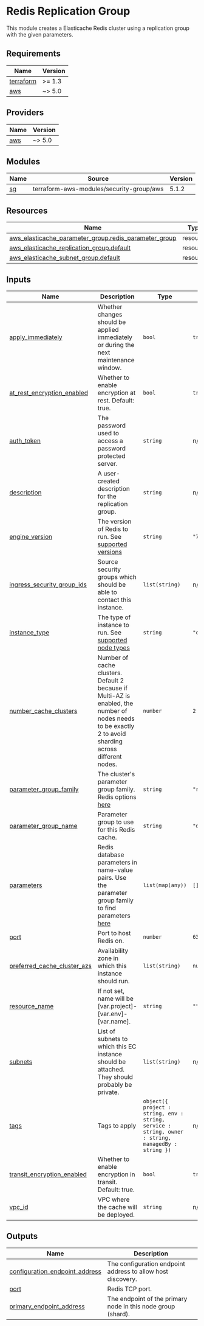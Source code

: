 # Redis Replication Group

This module creates a Elasticache Redis cluster using
a replication group with the given parameters.

<!-- START -->
## Requirements

| Name | Version |
|------|---------|
| <a name="requirement_terraform"></a> [terraform](#requirement\_terraform) | >= 1.3 |
| <a name="requirement_aws"></a> [aws](#requirement\_aws) | ~> 5.0 |

## Providers

| Name | Version |
|------|---------|
| <a name="provider_aws"></a> [aws](#provider\_aws) | ~> 5.0 |

## Modules

| Name | Source | Version |
|------|--------|---------|
| <a name="module_sg"></a> [sg](#module\_sg) | terraform-aws-modules/security-group/aws | 5.1.2 |

## Resources

| Name | Type |
|------|------|
| [aws_elasticache_parameter_group.redis_parameter_group](https://registry.terraform.io/providers/hashicorp/aws/latest/docs/resources/elasticache_parameter_group) | resource |
| [aws_elasticache_replication_group.default](https://registry.terraform.io/providers/hashicorp/aws/latest/docs/resources/elasticache_replication_group) | resource |
| [aws_elasticache_subnet_group.default](https://registry.terraform.io/providers/hashicorp/aws/latest/docs/resources/elasticache_subnet_group) | resource |

## Inputs

| Name | Description | Type | Default | Required |
|------|-------------|------|---------|:--------:|
| <a name="input_apply_immediately"></a> [apply\_immediately](#input\_apply\_immediately) | Whether changes should be applied immediately or during the next maintenance window. | `bool` | `true` | no |
| <a name="input_at_rest_encryption_enabled"></a> [at\_rest\_encryption\_enabled](#input\_at\_rest\_encryption\_enabled) | Whether to enable encryption at rest. Default: true. | `bool` | `true` | no |
| <a name="input_auth_token"></a> [auth\_token](#input\_auth\_token) | The password used to access a password protected server. | `string` | n/a | yes |
| <a name="input_description"></a> [description](#input\_description) | A user-created description for the replication group. | `string` | n/a | yes |
| <a name="input_engine_version"></a> [engine\_version](#input\_engine\_version) | The version of Redis to run. See [supported versions](https://docs.aws.amazon.com/AmazonElastiCache/latest/red-ug/supported-engine-versions.html) | `string` | `"7.0"` | no |
| <a name="input_ingress_security_group_ids"></a> [ingress\_security\_group\_ids](#input\_ingress\_security\_group\_ids) | Source security groups which should be able to contact this instance. | `list(string)` | n/a | yes |
| <a name="input_instance_type"></a> [instance\_type](#input\_instance\_type) | The type of instance to run. See [supported node types](https://docs.aws.amazon.com/AmazonElastiCache/latest/red-ug/CacheNodes.SupportedTypes.html) | `string` | `"cache.m5.large"` | no |
| <a name="input_number_cache_clusters"></a> [number\_cache\_clusters](#input\_number\_cache\_clusters) | Number of cache clusters. Default 2 because if Multi-AZ is enabled, the number of nodes needs to be exactly 2 to avoid sharding across different nodes. | `number` | `2` | no |
| <a name="input_parameter_group_family"></a> [parameter\_group\_family](#input\_parameter\_group\_family) | The cluster's parameter group family. Redis options [here](https://docs.aws.amazon.com/AmazonElastiCache/latest/red-ug/ParameterGroups.Redis.html) | `string` | `"redis7"` | no |
| <a name="input_parameter_group_name"></a> [parameter\_group\_name](#input\_parameter\_group\_name) | Parameter group to use for this Redis cache. | `string` | `"default.redis5.0"` | no |
| <a name="input_parameters"></a> [parameters](#input\_parameters) | Redis database parameters in name-value pairs. Use the parameter group family to find parameters [here](https://docs.aws.amazon.com/AmazonElastiCache/latest/red-ug/ParameterGroups.Redis.html) | `list(map(any))` | `[]` | no |
| <a name="input_port"></a> [port](#input\_port) | Port to host Redis on. | `number` | `6379` | no |
| <a name="input_preferred_cache_cluster_azs"></a> [preferred\_cache\_cluster\_azs](#input\_preferred\_cache\_cluster\_azs) | Availability zone in which this instance should run. | `list(string)` | `null` | no |
| <a name="input_resource_name"></a> [resource\_name](#input\_resource\_name) | If not set, name will be [var.project]-[var.env]-[var.name]. | `string` | `""` | no |
| <a name="input_subnets"></a> [subnets](#input\_subnets) | List of subnets to which this EC instance should be attached. They should probably be private. | `list(string)` | n/a | yes |
| <a name="input_tags"></a> [tags](#input\_tags) | Tags to apply | `object({ project : string, env : string, service : string, owner : string, managedBy : string })` | n/a | yes |
| <a name="input_transit_encryption_enabled"></a> [transit\_encryption\_enabled](#input\_transit\_encryption\_enabled) | Whether to enable encryption in transit. Default: true. | `bool` | `true` | no |
| <a name="input_vpc_id"></a> [vpc\_id](#input\_vpc\_id) | VPC where the cache will be deployed. | `string` | n/a | yes |

## Outputs

| Name | Description |
|------|-------------|
| <a name="output_configuration_endpoint_address"></a> [configuration\_endpoint\_address](#output\_configuration\_endpoint\_address) | The configuration endpoint address to allow host discovery. |
| <a name="output_port"></a> [port](#output\_port) | Redis TCP port. |
| <a name="output_primary_endpoint_address"></a> [primary\_endpoint\_address](#output\_primary\_endpoint\_address) | The endpoint of the primary node in this node group (shard). |
<!-- END -->
